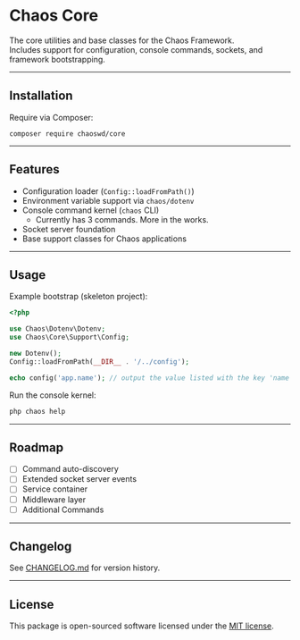 # Chaos Core

The core utilities and base classes for the Chaos Framework.  
Includes support for configuration, console commands, sockets, and framework bootstrapping.

---

## Installation

Require via Composer:

```
composer require chaoswd/core
```

---

## Features

- Configuration loader (`Config::loadFromPath()`)
- Environment variable support via `chaos/dotenv`
- Console command kernel (`chaos` CLI)
  - Currently has 3 commands. More in the works.
- Socket server foundation
- Base support classes for Chaos applications

---

## Usage

Example bootstrap (skeleton project):

```php
<?php

use Chaos\Dotenv\Dotenv;
use Chaos\Core\Support\Config;

new Dotenv();
Config::loadFromPath(__DIR__ . '/../config');

echo config('app.name'); // output the value listed with the key 'name' from config/app.php
```

Run the console kernel:

```bash
php chaos help
```

---

## Roadmap

- [ ] Command auto-discovery
- [ ] Extended socket server events
- [ ] Service container
- [ ] Middleware layer
- [ ] Additional Commands

---

## Changelog

See [CHANGELOG.md](CHANGELOG.md) for version history.

---

## License

This package is open-sourced software licensed under the [MIT license](LICENSE).
